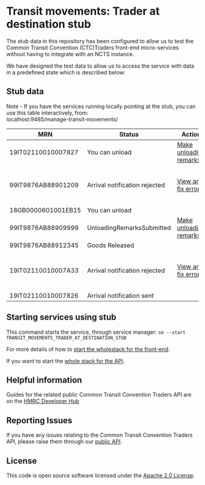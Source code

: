 
# Transit movements: Trader at destination stub

The stub data in this repository has been configured to allow us to test the Common Transit Convention (CTC)Traders front-end micro-services without having to integrate with an NCTS instance.

We have designed the test data to allow us to access the service with data in a predefined state which is described below:

## Stub data

Note - If you have the services running locally pointing at the stub, you can use this table interactively, from:   
localhost:9485/manage-transit-movements/


| MRN                | Status                        | Action                                                                                                            | Notes                          |
|--------------------|-------------------------------|-------------------------------------------------------------------------------------------------------------------|--------------------------------|
| 19IT02110010007827 | You can unload                | [Make unloading remarks](http://localhost:9488/common-transit-convention-unloading-arrival/2/unloading-guidance) | With seals                     |
| 99IT9876AB88901209 | Arrival notification rejected | [View and fix errors](http://localhost:9483/common-transit-convention-trader-arrival/3/arrival-rejection)         | Duplicate MRN (Error Code: 91) |
| 18GB0000601001EB15 | You can unload                |                                                                                                                   |                                |
| 99IT9876AB88909999 | UnloadingRemarksSubmitted     | [Make unloading remarks](http://localhost:9488/common-transit-convention-unloading-arrival/5/unloading-guidance)  | Without seals                  |
| 99IT9876AB88912345 | Goods Released                |                                                                                                                   |                                |
| 19IT02110010007A33 | Arrival notification rejected | [View and fix errors](http://localhost:9483/common-transit-convention-trader-arrival/7/arrival-rejection)         | Generic error (Error Code: 12) |
| 19IT02110010007826 | Arrival notification sent     |                                                                                                                   |                                |

## Starting services using stub

This command starts the service, through service manager: `sm --start TRANSIT_MOVEMENTS_TRADER_AT_DESTINATION_STUB`

For more details of how to [start the wholestack for the front-end](https://github.com/hmrc/manage-transit-movements-frontend).

If you want to start the [whole stack for the API](https://github.com/hmrc/common-transit-convention-traders).

## Helpful information

Guides for the related public Common Transit Convention Traders API are on the [HMRC Developer Hub](https://developer.service.hmrc.gov.uk/api-documentation/docs/using-the-hub)

## Reporting Issues

If you have any issues relating to the Common Transit Convention Traders API, please raise them through our [public API](https://github.com/hmrc/common-transit-convention-traders#reporting-issues).

## License

This code is open source software licensed under the [Apache 2.0 License]("http://www.apache.org/licenses/LICENSE-2.0.html").

